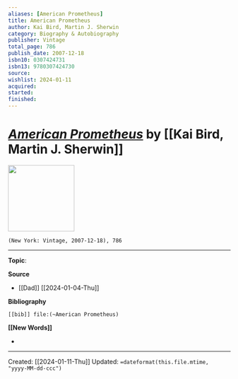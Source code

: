```yaml
---
aliases: [American Prometheus]
title: American Prometheus
author: Kai Bird, Martin J. Sherwin
category: Biography & Autobiography
publisher: Vintage
total_page: 786
publish_date: 2007-12-18
isbn10: 0307424731
isbn13: 9780307424730
source: 
wishlist: 2024-01-11
acquired: 
started: 
finished: 
---
```

# *[American Prometheus]()* by [[Kai Bird, Martin J. Sherwin]]

<img src="http://books.google.com/books/content?id=jfSn2RJZI9EC&printsec=frontcover&img=1&zoom=1&edge=curl&source=gbs_api" width=150>

`(New York: Vintage, 2007-12-18), 786`



--- 
**Topic**: 

**Source**
- [[Dad]] [[2024-01-04-Thu]]

**Bibliography**

```query
[[bib]] file:(~American Prometheus)
```
 

**[[New Words]]**

- 

---
Created: [[2024-01-11-Thu]]
Updated: `=dateformat(this.file.mtime, "yyyy-MM-dd-ccc")`